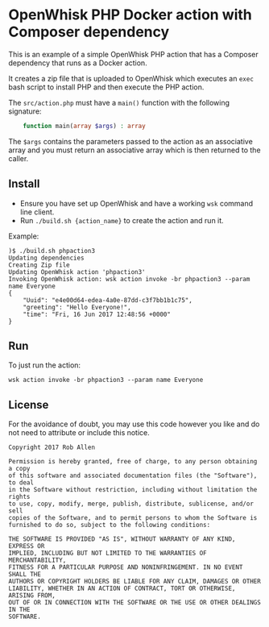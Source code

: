 # OpenWhisk PHP Docker action with Composer dependency

This is an example of a simple OpenWhisk PHP action that has a Composer dependency that runs as a Docker action.

It creates a zip file that is uploaded to OpenWhisk which executes an `exec` bash script to install PHP and then
execute the PHP action.

The `src/action.php` must have a `main()` function with the following signature:

```php
    function main(array $args) : array
```

The `$args` contains the parameters passed to the action as an associative array and you must return an associative array which is then returned to the caller.

## Install

* Ensure you have set up OpenWhisk and have a working `wsk` command line client.
* Run `./build.sh {action_name}` to create the action and run it.

Example:

```text
)$ ./build.sh phpaction3
Updating dependencies
Creating Zip file
Updating OpenWhisk action 'phpaction3'
Invoking OpenWhisk action: wsk action invoke -br phpaction3 --param name Everyone
{
    "Uuid": "e4e00d64-edea-4a0e-87dd-c3f7bb1b1c75",
    "greeting": "Hello Everyone!",
    "time": "Fri, 16 Jun 2017 12:48:56 +0000"
}
```

## Run

To just run the action:

```text
wsk action invoke -br phpaction3 --param name Everyone
```


## License

For the avoidance of doubt, you may use this code however you like and do not need to attribute or include this notice. 

```text
Copyright 2017 Rob Allen

Permission is hereby granted, free of charge, to any person obtaining a copy
of this software and associated documentation files (the "Software"), to deal
in the Software without restriction, including without limitation the rights
to use, copy, modify, merge, publish, distribute, sublicense, and/or sell
copies of the Software, and to permit persons to whom the Software is
furnished to do so, subject to the following conditions:

THE SOFTWARE IS PROVIDED "AS IS", WITHOUT WARRANTY OF ANY KIND, EXPRESS OR
IMPLIED, INCLUDING BUT NOT LIMITED TO THE WARRANTIES OF MERCHANTABILITY,
FITNESS FOR A PARTICULAR PURPOSE AND NONINFRINGEMENT. IN NO EVENT SHALL THE
AUTHORS OR COPYRIGHT HOLDERS BE LIABLE FOR ANY CLAIM, DAMAGES OR OTHER
LIABILITY, WHETHER IN AN ACTION OF CONTRACT, TORT OR OTHERWISE, ARISING FROM,
OUT OF OR IN CONNECTION WITH THE SOFTWARE OR THE USE OR OTHER DEALINGS IN THE
SOFTWARE.
```

[1]: https://github.com/apache/incubator-openwhisk/blob/master/docs/actions.md#creating-docker-actions
